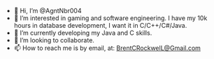 - 👋 Hi, I’m @AgntNbr004
- 👀 I’m interested in gaming and software engineering. I have my 10k hours in database development, I want it in C/C++/C#/Java.
- 🌱 I’m currently developing my Java and C skills.
- 💞️ I’m looking to collaborate.
- 📫 How to reach me is by email, at: BrentCRockwelL@Gmail.com

<!---
AgntNbr004/AgntNbr004 is a ✨ special ✨ repository because its `README.md` (this file) appears on your GitHub profile.
You can click the Preview link to take a look at your changes.
--->
